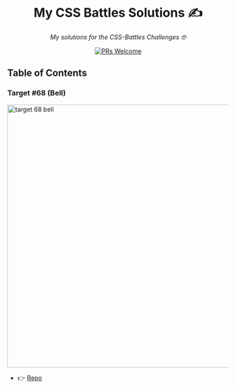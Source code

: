 <div align="center">

# My CSS Battles Solutions ✍️

<i>My solutions for the CSS-Battles Challenges 🤓 </i><br>

[![PRs Welcome](https://img.shields.io/badge/PRs-welcome-brightgreen.svg?style=flat-square)](http://makeapullrequest.com)
</div>

## Table of Contents

### Target #68 (Bell)

<img src="https://user-images.githubusercontent.com/17435062/107159977-6aa9d480-69a4-11eb-8f2c-3c9c75c451c4.png" alt="target 68 bell" width="600"/>

- 👉  [Repo](https://github.com/SafaElmali/css-battles/tree/master/target-68-bell)

